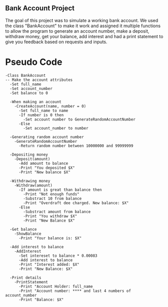 ## Bank Account Project

The goal of this project was to simulate a working bank account. We used the class "BankAccount" to make it work and assigned it multiple functions to allow the program to generate an account number, make a deposit, withdraw money, get your balance, add interest and had a print statement to give you feedback based on requests and inputs.

# Pseudo Code

```
-Class BankAccount
-- Make the account attributes
  -Set full_name
  -Set account_number
  -Set balance to 0

  -When making an account
    -CreateAccount(name, number = 0)
      -Set full_name to name
      -If number is 0 then
        -Set account number to GenerateRandomAccountNumber
      -Else
        -Set account_number to number

  -Generating random account number
    -GenerateRandomAccountNumber
      -Return random number between 10000000 and 99999999

  -Depositing money
    -Deposit(amount)
      -Add amount to balance
      -Print "You deposited $X"
      -Print "New balance $X"

  -Withdrawing money
    -Withdraw(amount)
      -If amount is great than balance then
        -Print "Not enough funds"
        -Substract 10 from balance
        -Print "Overdraft dee charged. New balance: $X"
      -Else
        -Substract amount from balance
        -Print "You withdraw $X"
        -Print "New Balance $X"

  -Get balance
    -ShowBalance
      -Print "Your balance is: $X"

  -Add interest to balance
    -AddInterest
      -Set intereset to balance * 0.00083
      -Add interest to balance
      -Print "Interest added: $X"
      -Print "New Balance: $X"

  -Print details
    -PrintStatement
      -Print "Account Holder: full_name
      -Print "Account number: **** and last 4 numbers of account_number
      -Print "Balance: $X"
```


  
